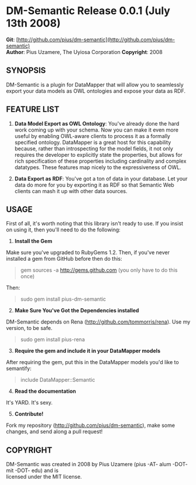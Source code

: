 DM-Semantic Release 0.0.1 (July 13th 2008) 
===================================

**Git**:  [http://github.com/pius/dm-semantic](http://github.com/pius/dm-semantic)   
**Author**:    Pius Uzamere, The Uyiosa Corporation
**Copyright**: 2008


SYNOPSIS
--------

DM-Semantic is a plugin for DataMapper that will allow you to seamlessly export your data models as OWL ontologies 
and expose your data as RDF.


FEATURE LIST
------------
                                                                              
1. **Data Model Export as OWL Ontology**: You've already done the hard work coming up with your schema.  Now 
you can make it even more useful by enabling OWL-aware clients to process it as a formally specified ontology.
DataMapper is a great host for this capability because, rather than introspecting for the model fields, it not 
only requires the developer to explicitly state the properties, but allows for rich specification of these 
properties including cardinality and complex datatypes.  These features map nicely to the expressiveness of OWL.

2. **Data Export as RDF**: You've got a ton of data in your database.  Let your data do more for you by exporting 
it as RDF so that Semantic Web clients can mash it up with other data sources.

USAGE
-----

First of all, it's worth noting that this library isn't ready to use.  If you insist on using it, then you'll need to do the following:

1. **Install the Gem**

Make sure you've upgraded to RubyGems 1.2.  Then, if you've never installed a gem from GitHub before then do this:

  > gem sources -a http://gems.github.com (you only have to do this once)

Then:

  > sudo gem install pius-dm-semantic

2. **Make Sure You've Got the Dependencies installed**

DM-Semantic depends on Rena (http://github.com/tommorris/rena).  Use my version, to be safe.

  > sudo gem install pius-rena

3. **Require the gem and include it in your DataMapper models**

After requiring the gem, put this in the DataMapper models you'd like to semantify:

  > include DataMapper::Semantic

4. **Read the documentation**

It's YARD.  It's sexy.

5. **Contribute!**

Fork my repository (http://github.com/pius/dm-semantic), make some changes, and send along a pull request!
                                                                              

COPYRIGHT
---------                                                                 

DM-Semantic was created in 2008 by Pius Uzamere (pius -AT- alum -DOT- mit -DOT- edu) and is    
licensed under the MIT license.
